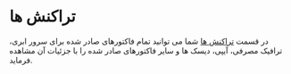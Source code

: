 # تراکنش ها

در قسمت [تراکنش ها](https://panel.virakcloud.com/accounting/transactions/list#daily) شما می توانید تمام فاکتورهای صادر شده برای سرور ابری، ترافیک مصرفی، آیپی، دیسک ها و سایر فاکتورهای صادر شده را با جزئیات آن مشاهده فرماید.

<DarkModeImage
  dark-src="/images/guides/fa/dark/accounting/transaction.png"
  light-src="/images/guides/fa/light/accounting/transaction.png"
  alt="Registration image"
/>
